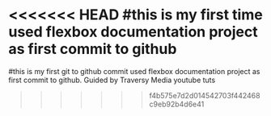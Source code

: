 <<<<<<< HEAD
#this is my first time
used flexbox documentation project as first commit to github
=======
#this is my first git to github commit
used flexbox documentation project as first commit to github. Guided by Traversy Media youtube tuts
>>>>>>> f4b575e7d2d014542703f442468c9eb92b4d6e41
